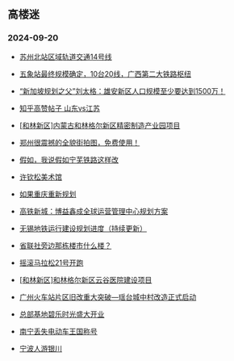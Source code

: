## 高楼迷 
### 2024-09-20

+ [苏州北站区域轨道交通14号线](https://gaoloumi.cc/forum.php?mod=viewthread&tid=3328938)

+ [五象站最终规模确定，10台20线，广西第二大铁路枢纽](https://gaoloumi.cc/forum.php?mod=viewthread&tid=3328928)

+ [“新加坡规划之父”刘太格：雄安新区人口规模至少要达到1500万！](https://gaoloumi.cc/forum.php?mod=viewthread&tid=3328926)

+ [知乎高赞帖子 山东vs江苏](https://gaoloumi.cc/forum.php?mod=viewthread&tid=3328936)

+ [[和林新区]内蒙古和林格尔新区精密制造产业园项目](https://gaoloumi.cc/forum.php?mod=viewthread&tid=3328931)

+ [郑州很震撼的全貌街拍图，免费使用！](https://gaoloumi.cc/forum.php?mod=viewthread&tid=3328933)

+ [假如，我说假如宁芜铁路这样改](https://gaoloumi.cc/forum.php?mod=viewthread&tid=3328932)

+ [许钦松美术馆](https://gaoloumi.cc/forum.php?mod=viewthread&tid=3328929)

+ [如果重庆重新规划](https://gaoloumi.cc/forum.php?mod=viewthread&tid=3328934)

+ [高铁新城：博益鑫成全球运营管理中心规划方案](https://gaoloumi.cc/forum.php?mod=viewthread&tid=3328941)

+ [无锡地铁运行建设规划进度（持续更新）](https://gaoloumi.cc/forum.php?mod=viewthread&tid=3328940)

+ [省联社旁边那栋楼市什么楼？](https://gaoloumi.cc/forum.php?mod=viewthread&tid=3328939)

+ [摇滚马拉松21号开跑](https://gaoloumi.cc/forum.php?mod=viewthread&tid=3328935)

+ [[和林新区]和林格尔新区云谷医院建设项目](https://gaoloumi.cc/forum.php?mod=viewthread&tid=3328930)

+ [广州火车站片区旧改重大突破—瑶台城中村改造正式启动](https://gaoloumi.cc/forum.php?mod=viewthread&tid=3328944)

+ [总部基地碧乐时光盛大开业](https://gaoloumi.cc/forum.php?mod=viewthread&tid=3328943)

+ [南宁丢失电动车王国称号](https://gaoloumi.cc/forum.php?mod=viewthread&tid=3328942)

+ [宁波人游银川](https://gaoloumi.cc/forum.php?mod=viewthread&tid=3328937)

